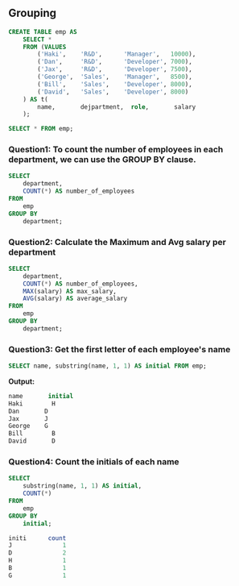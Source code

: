 ## Grouping

```sql
CREATE TABLE emp AS 
    SELECT * 
    FROM (VALUES
        ('Haki',    'R&D',      'Manager',   10000),
        ('Dan',     'R&D',      'Developer', 7000),
        ('Jax',     'R&D',      'Developer', 7500),
        ('George',  'Sales',    'Manager',   8500),
        ('Bill',    'Sales',    'Developer', 8000),
        ('David',   'Sales',    'Developer', 8000)
    ) AS t(
        name,       dejpartment,  role,       salary
    );

SELECT * FROM emp;
```

### Question1: To count the number of employees in each department, we can use the GROUP BY clause.

```sql
SELECT 
    department, 
    COUNT(*) AS number_of_employees
FROM
    emp
GROUP BY 
    department;
```
### Question2: Calculate the Maximum and Avg salary per department 

```sql
SELECT 
    department, 
    COUNT(*) AS number_of_employees,
    MAX(salary) AS max_salary,
    AVG(salary) AS average_salary
FROM
    emp
GROUP BY 
    department;
 ```
 ### Question3: Get the first letter of each employee's name
 
 ```sql
 SELECT name, substring(name, 1, 1) AS initial FROM emp;
 ```

**Output:**
 ```sql
name	   initial
Haki	    H
Dan	      D
Jax	      J
George    G
Bill	    B
David	    D
```

### Question4: Count the initials of each name 

```sql
SELECT 
    substring(name, 1, 1) AS initial,
    COUNT(*) 
FROM 
    emp
GROUP BY
    initial;
```

```sql
initi      count
J	           1
D	           2
H	           1
B	           1
G	           1
```


